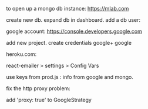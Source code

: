 to open up a mongo db instance:
https://mlab.com

create new db.
expand db in dashboard.
add a db user:

google account:
https://console.developers.google.com

add new project.
create credentials
google+
google

heroku.com:

react-emailer > settings > Config Vars

use keys from prod.js  : info from google and mongo.

fix the http proxy problem:

add 'proxy: true' to GoogleStrategy
